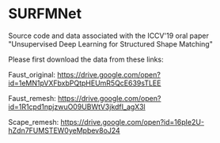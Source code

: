 # SURFMNet
Source code and data associated with the ICCV'19 oral paper "Unsupervised Deep Learning for Structured Shape Matching"


Please first download the data from these links:

Faust_original: https://drive.google.com/open?id=1eMN1pVXFbxbPQtpHEUmR5QcE639sTLEE

Faust_remesh: https://drive.google.com/open?id=1R1cpd1npjzwuO09UBWtV3jkdfI_agX3l

Scape_remesh: https://drive.google.com/open?id=16pIe2U-hZdn7FUMSTEW0yeMpbev8oJ24
